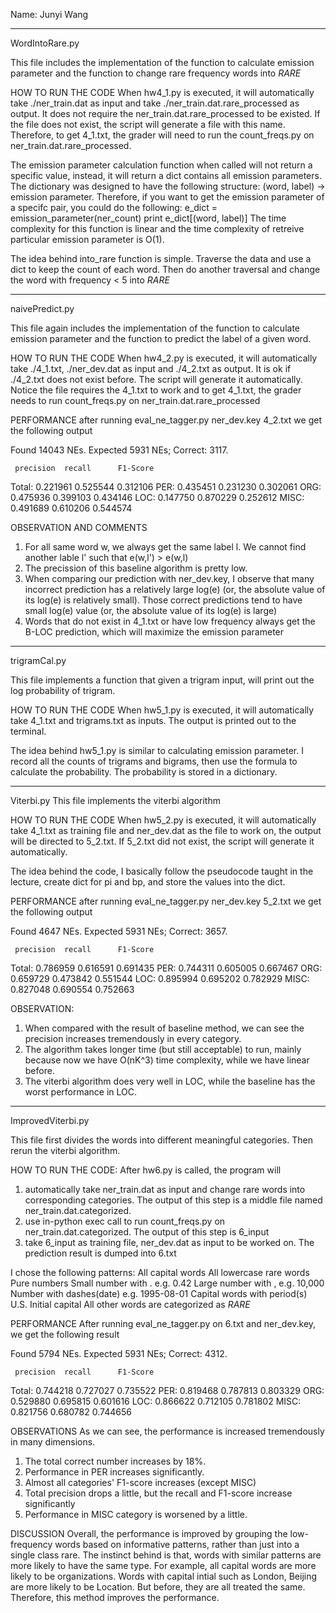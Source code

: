 Name: Junyi Wang

------------------------------
WordIntoRare.py

This file includes the implementation of the function to calculate emission parameter and the function to change rare frequency words into _RARE_

HOW TO RUN THE CODE
When hw4_1.py is executed, it will automatically take ./ner_train.dat as input and take ./ner_train.dat.rare_processed as output. It does not require the ner_train.dat.rare_processed to be existed. If the file does not exist, the script will generate a file with this name. Therefore, to get 4_1.txt, the grader will need to run the count_freqs.py on ner_train.dat.rare_processed.

The emission parameter calculation function when called will not return a specific value, instead, it will return a dict contains all emission parameters. The dictionary was designed to have the following structure: (word, label) -> emission parameter. Therefore, if you want to get the emission parameter of a specifc pair, you could do the following:
e_dict = emission_parameter(ner_count)
print e_dict[(word, label)]
The time complexity for this function is linear and the time complexity of retreive particular emission parameter is O(1). 

The idea behind into_rare function is simple. Traverse the data and use a dict to keep the count of each word. Then do another traversal and change the word with frequency < 5 into _RARE_

------------------------------
naivePredict.py

This file again includes the implementation of the function to calculate emission parameter and the function to predict the label of a given word.

HOW TO RUN THE CODE
When hw4_2.py is executed, it will automatically take ./4_1.txt, ./ner_dev.dat as input and ./4_2.txt as output. It is ok if ./4_2.txt does not exist before. The script will generate it automatically. Notice the file requires the 4_1.txt to work and to get 4_1.txt, the grader needs to run count_freqs.py on ner_train.dat.rare_processed

PERFORMANCE
after running eval_ne_tagger.py ner_dev.key 4_2.txt
we get the following output

Found 14043 NEs. Expected 5931 NEs; Correct: 3117.

	 precision 	recall 		F1-Score
Total:	 0.221961	0.525544	0.312106
PER:	 0.435451	0.231230	0.302061
ORG:	 0.475936	0.399103	0.434146
LOC:	 0.147750	0.870229	0.252612
MISC:	 0.491689	0.610206	0.544574

OBSERVATION AND COMMENTS
1. For all same word w, we always get the same label l. We cannot find another lable l' such that e(w,l') > e(w,l)
2. The precission of this baseline algorithm is pretty low.
3. When comparing our prediction with ner_dev.key, I observe that many incorrect prediction has a relatively large log(e) (or, the absolute value of its log(e) is relatively small). Those correct predictions tend to have small log(e) value (or, the absolute value of its log(e) is large)
4. Words that do not exist in 4_1.txt or have low frequency always get the B-LOC prediction, which will maximize the emission parameter

------------------------------
trigramCal.py

This file implements a function that given a trigram input, will print out the log probability of trigram.

HOW TO RUN THE CODE
When hw5_1.py is executed, it will automatically take 4_1.txt and trigrams.txt as inputs. The output is printed out to the terminal.

The idea behind hw5_1.py is similar to calculating emission parameter. I record all the counts of trigrams and bigrams, then use the formula to calculate the probability. The probability is stored in a dictionary.

------------------------------
Viterbi.py
This file implements the viterbi algorithm

HOW TO RUN THE CODE
When hw5_2.py is executed, it will automatically take 4_1.txt as training file and ner_dev.dat as the file to work on, the output will be directed to 5_2.txt. If 5_2.txt did not exist, the script will generate it automatically.

The idea behind the code, I basically follow the pseudocode taught in the lecture, create dict for pi and bp, and store the values into the dict. 

PERFORMANCE
after running eval_ne_tagger.py ner_dev.key 5_2.txt
we get the following output

Found 4647 NEs. Expected 5931 NEs; Correct: 3657.

	 precision 	recall 		F1-Score
Total:	 0.786959	0.616591	0.691435
PER:	 0.744311	0.605005	0.667467
ORG:	 0.659729	0.473842	0.551544
LOC:	 0.895994	0.695202	0.782929
MISC:	 0.827048	0.690554	0.752663

OBSERVATION:
1. When compared with the result of baseline method, we can see the precision increases tremendously in every category.
2. The algorithm takes longer time (but still acceptable) to run, mainly because now we have O(nK^3) time complexity, while we have linear before. 
3. The viterbi algorithm does very well in LOC, while the baseline has the worst performance in LOC.


------------------------------
ImprovedViterbi.py

This file first divides the words into different meaningful categories. Then rerun the viterbi algorithm.

HOW TO RUN THE CODE:
After hw6.py is called, the program will
1. automatically take ner_train.dat as input and change rare words into corresponding categories. The output of 
this step is a middle file named ner_train.dat.categorized.
2. use in-python exec call to run count_freqs.py on ner_train.dat.categorized. The output of this step is 6_input
3. take 6_input as training file, ner_dev.dat as input to be worked on. The prediction result is dumped into 6.txt

I chose the following patterns:
All capital words
All lowercase rare words
Pure numbers
Small number with . e.g. 0.42
Large number with , e.g. 10,000
Number with dashes(date) e.g. 1995-08-01
Capital words with period(s) U.S.
Initial capital
All other words are categorized as _RARE_

PERFORMANCE
After running eval_ne_tagger.py on 6.txt and ner_dev.key, we get the following result

Found 5794 NEs. Expected 5931 NEs; Correct: 4312.

	 precision 	recall 		F1-Score
Total:	 0.744218	0.727027	0.735522
PER:	 0.819468	0.787813	0.803329
ORG:	 0.529880	0.695815	0.601616
LOC:	 0.866622	0.712105	0.781802
MISC:	 0.821756	0.680782	0.744656

OBSERVATIONS
As we can see, the performance is increased tremendously in many dimensions. 
1. The total correct number increases by 18%. 
2. Performance in PER increases significantly.
3. Almost all categories' F1-score increases (except MISC)
4. Total precision drops a little, but the recall and F1-score increase significantly
5. Performance in MISC category is worsened by a little. 

DISCUSSION
Overall, the performance is improved by grouping the low-frequency words based on informative patterns, rather than just into a single class rare. The instinct behind is that, words with similar patterns are more likely to have the same type. For example, all capital words are more likely to be organizations. Words with capital intial such as London, Beijing are more likely to be Location. But before, they are all treated the same. Therefore, this method improves the performance. 